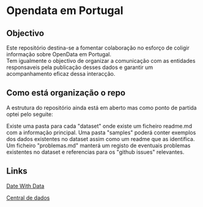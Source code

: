 Opendata em Portugal
====================

Objectivo
---------
Este repositório destina-se a fomentar colaboração no esforço de coligir informação sobre OpenData em Portugal.  
Tem igualmente o objectivo de organizar a comunicação com as entidades responsaveis pela publicação desses dados e garantir um acompanhamento eficaz dessa interacção.


Como está organização o repo
-----------

A estrutura do repositório ainda está em aberto mas como ponto de partida optei pelo seguite:

Existe uma pasta para cada "dataset" onde existe um ficheiro readme.md com a informação principal. Uma pasta "samples" poderá conter exemplos dos dados existentes no dataset assim como um readme que as identifica.
Um ficheiro "problemas.md" manterá um registo de eventuais problemas existentes no dataset e referencias para os "github issues" relevantes.


Links
-----

[Date With Data](http://datewithdata.pt/)

[Central de dados](http://centraldedados.pt)
